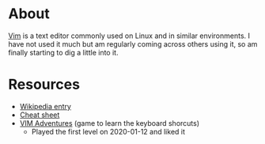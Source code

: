 # About

[Vim](https://www.vim.org/) is a text editor commonly used on Linux and in similar environments. I have not used it much but am regularly coming across others using it, so am finally starting to dig a little into it.


# Resources

* [Wikipedia entry](https://en.wikipedia.org/wiki/Vim_%28text_editor%29)
* [Cheat sheet](https://vim.rtorr.com/)
* [VIM Adventures](https://vim-adventures.com/) (game to learn the keyboard shorcuts)
  * Played the first level on 2020-01-12 and liked it
